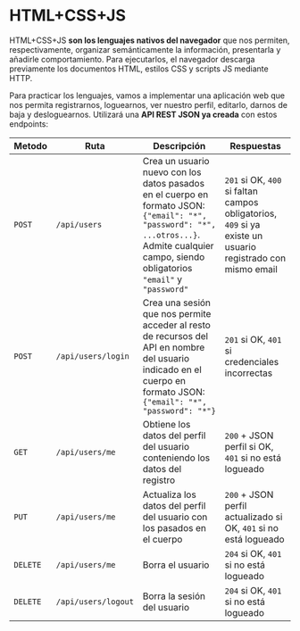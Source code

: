 # HTML+CSS+JS

HTML+CSS+JS **son los lenguajes nativos del navegador** que nos permiten, respectivamente, organizar semánticamente la información, presentarla y añadirle comportamiento. Para ejecutarlos, el navegador descarga previamente los documentos HTML, estilos CSS y scripts JS mediante HTTP.

Para practicar los lenguajes, vamos a implementar una aplicación web que nos permita registrarnos, loguearnos, ver nuestro perfil, editarlo, darnos de baja y desloguearnos. Utilizará una **API REST JSON ya creada** con estos endpoints:

| Metodo | Ruta | Descripción | Respuestas |
|--------|------|-------------|------------|
| `POST` | `/api/users` | Crea un usuario nuevo con los datos pasados en el cuerpo en formato JSON: `{"email": "*", "password": "*", ...otros...}`. Admite cualquier campo, siendo obligatorios `"email"` y `"password"` | `201` si OK, `400` si faltan campos obligatorios, `409` si ya existe un usuario registrado con mismo email |
| `POST` | `/api/users/login` | Crea una sesión que nos permite acceder al resto de recursos del API en nombre del usuario indicado en el cuerpo en formato JSON: `{"email": "*", "password": "*"}` | `201` si OK, `401` si credenciales incorrectas |
| `GET` | `/api/users/me` | Obtiene los datos del perfil del usuario conteniendo los datos del registro | `200` + JSON perfil si OK, `401` si no está logueado |
| `PUT` | `/api/users/me` | Actualiza los datos del perfil del usuario con los pasados en el cuerpo | `200` + JSON perfil actualizado si OK, `401` si no está logueado |
| `DELETE` | `/api/users/me` | Borra el usuario | `204` si OK, `401` si no está logueado |
| `DELETE` | `/api/users/logout` | Borra la sesión del usuario | `204` si OK, `401` si no está logueado |
